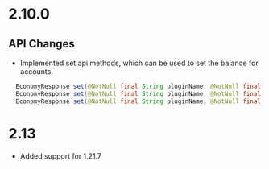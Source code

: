 # 2.10.0

## API Changes
- Implemented set api methods, which can be used to set the balance for accounts.
```java
  EconomyResponse set(@NotNull final String pluginName, @NotNull final UUID accountID, @NotNull final BigDecimal amount);
  EconomyResponse set(@NotNull final String pluginName, @NotNull final UUID accountID, @NotNull final String worldName, @NotNull final BigDecimal amount);
  EconomyResponse set(@NotNull final String pluginName, @NotNull final UUID accountID, @NotNull final String worldName, @NotNull final String currency, @NotNull final BigDecimal amount);
```

# 2.13
- Added support for 1.21.7